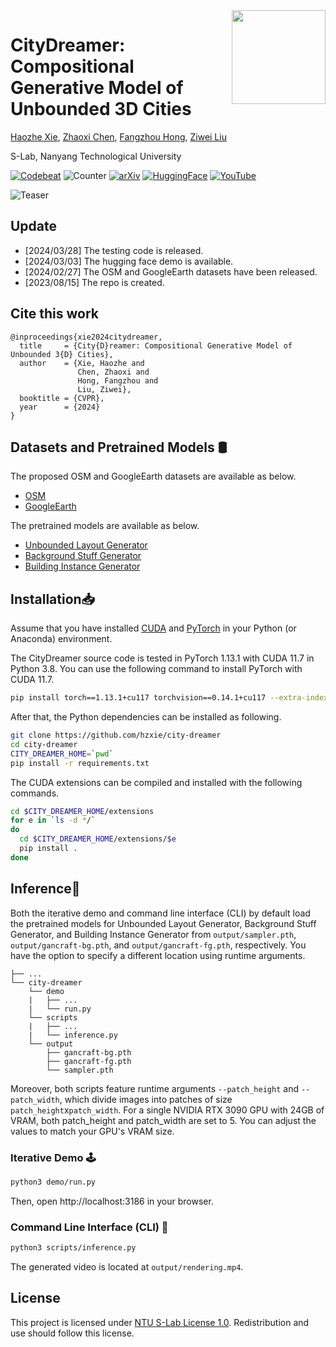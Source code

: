 <img src="https://www.infinitescript.com/projects/CityDreamer/CityDreamer-Logo.png" height="150px" align="right">

# CityDreamer: Compositional Generative Model of Unbounded 3D Cities

[Haozhe Xie](https://haozhexie.com), [Zhaoxi Chen](https://frozenburning.github.io/), [Fangzhou Hong](https://hongfz16.github.io/), [Ziwei Liu](https://liuziwei7.github.io/)

S-Lab, Nanyang Technological University

[![Codebeat](https://codebeat.co/badges/63b14308-509d-42b1-a9c3-dc86e9d6ca2f)](https://codebeat.co/projects/github-com-hzxie-citydreamer-master)
![Counter](https://api.infinitescript.com/badgen/count?name=hzxie/CityDreamer)
[![arXiv](https://img.shields.io/badge/arXiv-2309.00610-b31b1b.svg)](https://arxiv.org/abs/2309.00610)
[![HuggingFace](https://img.shields.io/badge/%F0%9F%A4%97-Hugging%20Face-orange)](https://huggingface.co/spaces/hzxie/city-dreamer)
[![YouTube](https://img.shields.io/badge/Spotlight%20Video-%23FF0000.svg?logo=YouTube&logoColor=white)](https://youtu.be/te4zinLTYz0)

![Teaser](https://www.infinitescript.com/projects/CityDreamer/CityDreamer-Teaser.jpg)

## Update

- [2024/03/28] The testing code is released.
- [2024/03/03] The hugging face demo is available.
- [2024/02/27] The OSM and GoogleEarth datasets have been released.
- [2023/08/15] The repo is created.

## Cite this work

```
@inproceedings{xie2024citydreamer,
  title     = {City{D}reamer: Compositional Generative Model of Unbounded 3{D} Cities},
  author    = {Xie, Haozhe and 
               Chen, Zhaoxi and 
               Hong, Fangzhou and 
               Liu, Ziwei},
  booktitle = {CVPR},
  year      = {2024}
}
```

## Datasets and Pretrained Models 🛢️

The proposed OSM and GoogleEarth datasets  are available as below.

- [OSM](https://gateway.infinitescript.com/s/OSM)
- [GoogleEarth](https://gateway.infinitescript.com/s/GoogleEarth)

The pretrained models are available as below.

- [Unbounded Layout Generator](https://gateway.infinitescript.com/s/LayoutGen.pth)
- [Background Stuff Generator](https://gateway.infinitescript.com/s/CityDreamer-Bgnd.pth)
- [Building Instance Generator](https://gateway.infinitescript.com/s/CityDreamer-Fgnd.pth)

## Installation📥

Assume that you have installed [CUDA](https://developer.nvidia.com/cuda-downloads) and [PyTorch](https://pytorch.org) in your Python (or Anaconda) environment.  

The CityDreamer source code is tested in PyTorch 1.13.1 with CUDA 11.7 in Python 3.8. You can use the following command to install PyTorch with CUDA 11.7.

```bash
pip install torch==1.13.1+cu117 torchvision==0.14.1+cu117 --extra-index-url https://download.pytorch.org/whl/cu117
```

After that, the Python dependencies can be installed as following.

```bash
git clone https://github.com/hzxie/city-dreamer
cd city-dreamer
CITY_DREAMER_HOME=`pwd`
pip install -r requirements.txt
```

The CUDA extensions can be compiled and installed with the following commands.

```bash
cd $CITY_DREAMER_HOME/extensions
for e in `ls -d */`
do
  cd $CITY_DREAMER_HOME/extensions/$e
  pip install .
done
```

## Inference🚩

Both the iterative demo and command line interface (CLI) by default load the pretrained models for Unbounded Layout Generator, Background Stuff Generator, and Building Instance Generator from `output/sampler.pth`, `output/gancraft-bg.pth`, and `output/gancraft-fg.pth`, respectively. You have the option to specify a different location using runtime arguments.

```
├── ...
└── city-dreamer
    └── demo
    |   ├── ...
    |   └── run.py
    └── scripts
    |   ├── ...
    |   └── inference.py
    └── output
        ├── gancraft-bg.pth
        ├── gancraft-fg.pth
        └── sampler.pth
```

Moreover, both scripts feature runtime arguments `--patch_height` and `--patch_width`, which divide images into patches of size `patch_height`x`patch_width`. For a single NVIDIA RTX 3090 GPU with 24GB of VRAM, both patch_height and patch_width are set to 5. You can adjust the values to match your GPU's VRAM size.

### Iterative Demo 🕹️

```bash
python3 demo/run.py
```

Then, open http://localhost:3186 in your browser.

### Command Line Interface (CLI) 🤖

```bash
python3 scripts/inference.py
```

The generated video is located at `output/rendering.mp4`.

## License

This project is licensed under [NTU S-Lab License 1.0](https://github.com/hzxie/city-dreamer/blob/master/LICENSE). Redistribution and use should follow this license.

